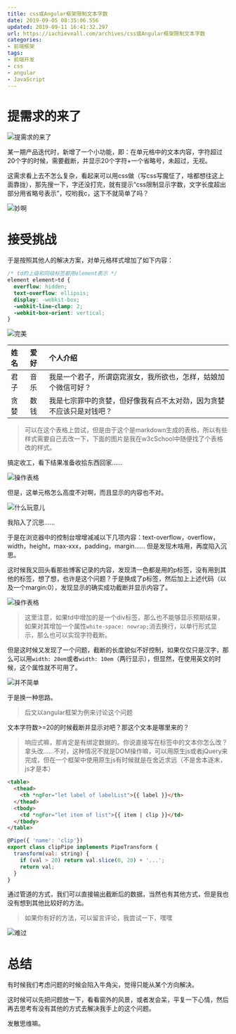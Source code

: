 ```yaml
---
title: css或Angular框架限制文本字数
date: 2019-09-05 08:35:06.556
updated: 2019-09-11 16:41:32.297
url: https://iachieveall.com/archives/css或Angular框架限制文本字数
categories: 
- 前端框架
tags: 
- 前端开发
- css
- angular
- JavaScript
---
```


# 提需求的来了

![提需求的来了](https://iachieveall.com/upload/2019/9/%E6%8F%90%E9%9C%80%E6%B1%82%E7%9A%84%E6%9D%A5%E4%BA%86-47fe072a503e4975bef75005a1abee02.jpg)

某一期产品迭代时，新增了一个小功能，即：在单元格中的文本内容，字符超过20个字的时候，需要截断，并显示20个字符+一个省略号，未超过，无视。

这需求看上去不怎么复杂，看起来可以用css做（写css写魔怔了，啥都想往这上面靠拢），那先搜一下，字还没打完，就有提示“css限制显示字数，文字长度超出部分用省略号表示”，哎哟我c，这下不就简单了吗？

![妙啊](https://iachieveall.com/upload/2019/9/%E5%A6%99%E5%95%8A-84ff164c816c49dfb6ff359b65a56440.jpg)

# 接受挑战

于是按照其他人的解决方案，对单元格样式增加了如下内容：

```css
/* td的上级和同级标签都用element表示 */
element element>td {
  overflow: hidden;
  text-overflow: ellipsis;
  display: -webkit-box;
  -webkit-line-clamp: 2;
  -webkit-box-orient: vertical;
}
```

![完美](https://iachieveall.com/upload/2019/9/%E5%AE%8C%E7%BE%8E-17094e9241c2479f9038a7236bb1785e.jpg)

| 姓名 | 爱好 | 个人介绍 |
| :------------- | :------------- | :------------- |
| 君子 | 音乐 | 我是一个君子，所谓窈窕淑女，我所欲也，怎样，姑娘加个微信可好？ |
| 贪婪 | 数钱 | 我是七宗罪中的贪婪，但好像我有点不太对劲，因为贪婪不应该只是对钱吧？ |

> 可以在这个表格上尝试，但是由于这个是markdown生成的表格，所以有些样式需要自己去改一下，下面的图片是我在w3cSchool中随便找了个表格改的样式。

搞定收工，看下结果准备收拾东西回家……

![操作表格](https://iachieveall.com/upload/2019/9/%E6%93%8D%E4%BD%9C%E8%A1%A8%E6%A0%BC-aee79415270b4e8b97b5cc8c80938578.png)

但是，这单元格怎么高度不对啊，而且显示的内容也不对。

![什么玩意儿](https://iachieveall.com/upload/2019/9/%E4%BB%80%E4%B9%88%E7%8E%A9%E6%84%8F%E5%84%BF-33f1de7c561d475b8c6face81e31889a.jpg)

我陷入了沉思……

于是在浏览器中的控制台增增减减以下几项内容：text-overflow，overflow，width，height，max-xxx，padding，margin……
但是发现木啥用，再度陷入沉思。

这时候我又回头看那些博客记录的内容，发现清一色都是用的p标签，没有用到其他的标签，想了想，也许是这个问题？于是换成了p标签，然后加上上述代码（以及一个margin:0），发现显示的确实成功截断并显示内容了。

![操作表格](https://iachieveall.com/upload/2019/9/%E6%B7%BB%E5%8A%A0p%E6%A0%87%E7%AD%BE%E5%90%8E-48a7a67bf4e3493fa779aa7822afc631.png)

> 这里注意，如果td中增加的是一个div标签，那么也不能够显示预期结果，如果对其增加一个属性```white-space: nowrap;```消去换行，以单行形式显示，那么也可以实现字符截断。

但是这时候又发现了一个问题，截断的长度貌似不好控制，如果仅仅只是汉字，那么可以用```width: 20em```或者```width: 10em```（两行显示），但显然，在使用英文的时候，这个属性就不可用了。

![并不简单](https://iachieveall.com/upload/2019/9/%E5%B9%B6%E4%B8%8D%E7%AE%80%E5%8D%95-df05f1de25ad416bbca3441803edb471.jpg)

于是换一种思路。

> 后文以angular框架为例来讨论这个问题

文本字符数>=20的时候截断并显示对吧？那这个文本是哪里来的？

> 响应式嘛，那肯定是有绑定数据的。你说直接写在标签中的文本你怎么改？拿头改……不对，这种情况不就是DOM操作嘛，可以用原生js或者jQuery来完成，但在一个框架中使用原生js有时候就是在舍近求远（不是舍本逐末，js才是本）

```html
<table>
  <thead>
    <th *ngFor="let label of labelList">{{ label }}</th>
  </thead>
  <tbody>
    <td *ngFor="let item of list">{{ item | clip }}</td>
  </tbody>
</table>
```

```js
@Pipe({ 'name': 'clip'})
export class clipPipe implements PipeTransform {
  transform(val: string) {
    if (val > 20) return val.slice(0, 20) + '...';
    return val;
  }
}
```

通过管道的方式，我们可以直接输出截断后的数据，当然也有其他方式，但是我也没有想到其他比较好的方法。

> 如果你有好的方法，可以留言评论，我尝试一下，嘿嘿


![难过](https://iachieveall.com/upload/2019/9/%E9%9A%BE%E8%BF%87-005c678c51044e45b1f65353bc801233.png)

# 总结

有时候我们考虑问题的时候会陷入牛角尖，觉得只能从某个方向解决。

这时候可以先把问题放一下，看看窗外的风景，或者发会呆，平复一下心情，然后再去思考有没有其他的方式去解决我手上的这个问题。

发散思维嘛。

